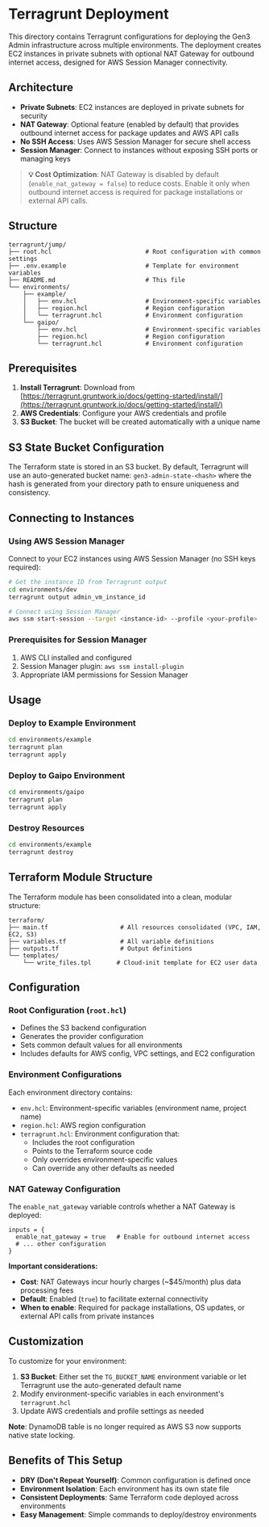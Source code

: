 # Terragrunt Deployment

This directory contains Terragrunt configurations for deploying the Gen3 Admin infrastructure across multiple environments. The deployment creates EC2 instances in private subnets with optional NAT Gateway for outbound internet access, designed for AWS Session Manager connectivity.

## Architecture

- **Private Subnets**: EC2 instances are deployed in private subnets for security
- **NAT Gateway**: Optional feature (enabled by default) that provides outbound internet access for package updates and AWS API calls
- **No SSH Access**: Uses AWS Session Manager for secure shell access
- **Session Manager**: Connect to instances without exposing SSH ports or managing keys

> **💡 Cost Optimization**: NAT Gateway is disabled by default (`enable_nat_gateway = false`) to reduce costs. Enable it only when outbound internet access is required for package installations or external API calls.

## Structure

```
terragrunt/jump/
├── root.hcl                          # Root configuration with common settings
├── .env.example                      # Template for environment variables
├── README.md                         # This file
└── environments/
    ├── example/
    │   ├── env.hcl                   # Environment-specific variables
    │   ├── region.hcl                # Region configuration
    │   └── terragrunt.hcl            # Environment configuration
    └── gaipo/
        ├── env.hcl                   # Environment-specific variables
        ├── region.hcl                # Region configuration
        └── terragrunt.hcl            # Environment configuration
```

## Prerequisites

1. **Install Terragrunt**: Download from [https://terragrunt.gruntwork.io/docs/getting-started/install/](https://terragrunt.gruntwork.io/docs/getting-started/install/)
2. **AWS Credentials**: Configure your AWS credentials and profile
3. **S3 Bucket**: The bucket will be created automatically with a unique name

## S3 State Bucket Configuration

The Terraform state is stored in an S3 bucket. By default, Terragrunt will use an auto-generated bucket name: `gen3-admin-state-<hash>` where the hash is generated from your directory path to ensure uniqueness and consistency.

## Connecting to Instances

### Using AWS Session Manager

Connect to your EC2 instances using AWS Session Manager (no SSH keys required):

```bash
# Get the instance ID from Terragrunt output
cd environments/dev
terragrunt output admin_vm_instance_id

# Connect using Session Manager
aws ssm start-session --target <instance-id> --profile <your-profile>
```

### Prerequisites for Session Manager

1. AWS CLI installed and configured
2. Session Manager plugin: `aws ssm install-plugin`
3. Appropriate IAM permissions for Session Manager

## Usage

### Deploy to Example Environment

```bash
cd environments/example
terragrunt plan
terragrunt apply
```

### Deploy to Gaipo Environment

```bash
cd environments/gaipo
terragrunt plan
terragrunt apply
```

### Destroy Resources

```bash
cd environments/example
terragrunt destroy
```

## Terraform Module Structure

The Terraform module has been consolidated into a clean, modular structure:

```
terraform/
├── main.tf                    # All resources consolidated (VPC, IAM, EC2, S3)
├── variables.tf               # All variable definitions
├── outputs.tf                 # Output definitions
└── templates/
    └── write_files.tpl       # Cloud-init template for EC2 user data
```

## Configuration

### Root Configuration (`root.hcl`)

- Defines the S3 backend configuration
- Generates the provider configuration
- Sets common default values for all environments
- Includes defaults for AWS config, VPC settings, and EC2 configuration

### Environment Configurations

Each environment directory contains:
- `env.hcl`: Environment-specific variables (environment name, project name)
- `region.hcl`: AWS region configuration
- `terragrunt.hcl`: Environment configuration that:
  - Includes the root configuration
  - Points to the Terraform source code
  - Only overrides environment-specific values
  - Can override any other defaults as needed

### NAT Gateway Configuration

The `enable_nat_gateway` variable controls whether a NAT Gateway is deployed:

```hcl
inputs = {
  enable_nat_gateway = true   # Enable for outbound internet access
  # ... other configuration
}
```

**Important considerations:**
- **Cost**: NAT Gateways incur hourly charges (~$45/month) plus data processing fees
- **Default**: Enabled (`true`) to facilitate external connectivity
- **When to enable**: Required for package installations, OS updates, or external API calls from private instances

## Customization

To customize for your environment:

1. **S3 Bucket**: Either set the `TG_BUCKET_NAME` environment variable or let Terragrunt use the auto-generated default name
2. Modify environment-specific variables in each environment's `terragrunt.hcl`
3. Update AWS credentials and profile settings as needed

**Note**: DynamoDB table is no longer required as AWS S3 now supports native state locking.

## Benefits of This Setup

- **DRY (Don't Repeat Yourself)**: Common configuration is defined once
- **Environment Isolation**: Each environment has its own state file
- **Consistent Deployments**: Same Terraform code deployed across environments
- **Easy Management**: Simple commands to deploy/destroy environments
